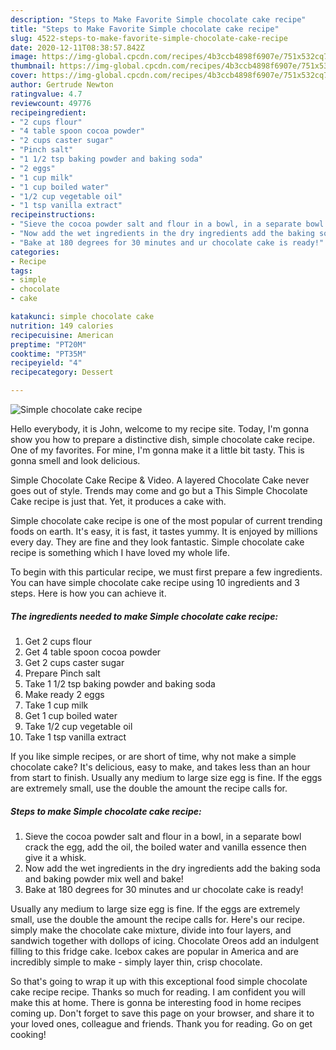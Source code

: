 ```yaml
---
description: "Steps to Make Favorite Simple chocolate cake recipe"
title: "Steps to Make Favorite Simple chocolate cake recipe"
slug: 4522-steps-to-make-favorite-simple-chocolate-cake-recipe
date: 2020-12-11T08:38:57.842Z
image: https://img-global.cpcdn.com/recipes/4b3ccb4898f6907e/751x532cq70/simple-chocolate-cake-recipe-recipe-main-photo.jpg
thumbnail: https://img-global.cpcdn.com/recipes/4b3ccb4898f6907e/751x532cq70/simple-chocolate-cake-recipe-recipe-main-photo.jpg
cover: https://img-global.cpcdn.com/recipes/4b3ccb4898f6907e/751x532cq70/simple-chocolate-cake-recipe-recipe-main-photo.jpg
author: Gertrude Newton
ratingvalue: 4.7
reviewcount: 49776
recipeingredient:
- "2 cups flour"
- "4 table spoon cocoa powder"
- "2 cups caster sugar"
- "Pinch salt"
- "1 1/2 tsp baking powder and baking soda"
- "2 eggs"
- "1 cup milk"
- "1 cup boiled water"
- "1/2 cup vegetable oil"
- "1 tsp vanilla extract"
recipeinstructions:
- "Sieve the cocoa powder salt and flour in a bowl, in a separate bowl crack the egg, add the oil, the boiled water and vanilla essence then give it a whisk."
- "Now add the wet ingredients in the dry ingredients add the baking soda and baking powder mix well and bake!"
- "Bake at 180 degrees for 30 minutes and ur chocolate cake is ready!"
categories:
- Recipe
tags:
- simple
- chocolate
- cake

katakunci: simple chocolate cake 
nutrition: 149 calories
recipecuisine: American
preptime: "PT20M"
cooktime: "PT35M"
recipeyield: "4"
recipecategory: Dessert

---
```



![Simple chocolate cake recipe](https://img-global.cpcdn.com/recipes/4b3ccb4898f6907e/751x532cq70/simple-chocolate-cake-recipe-recipe-main-photo.jpg)

Hello everybody, it is John, welcome to my recipe site. Today, I'm gonna show you how to prepare a distinctive dish, simple chocolate cake recipe. One of my favorites. For mine, I'm gonna make it a little bit tasty. This is gonna smell and look delicious.

Simple Chocolate Cake Recipe &amp; Video. A layered Chocolate Cake never goes out of style. Trends may come and go but a This Simple Chocolate Cake recipe is just that. Yet, it produces a cake with.

Simple chocolate cake recipe is one of the most popular of current trending foods on earth. It's easy, it is fast, it tastes yummy. It is enjoyed by millions every day. They are fine and they look fantastic. Simple chocolate cake recipe is something which I have loved my whole life.


To begin with this particular recipe, we must first prepare a few ingredients. You can have simple chocolate cake recipe using 10 ingredients and 3 steps. Here is how you can achieve it.

<!--inarticleads1-->

##### The ingredients needed to make Simple chocolate cake recipe:

1. Get 2 cups flour
1. Get 4 table spoon cocoa powder
1. Get 2 cups caster sugar
1. Prepare Pinch salt
1. Take 1 1/2 tsp baking powder and baking soda
1. Make ready 2 eggs
1. Take 1 cup milk
1. Get 1 cup boiled water
1. Take 1/2 cup vegetable oil
1. Take 1 tsp vanilla extract


If you like simple recipes, or are short of time, why not make a simple chocolate cake? It&#39;s delicious, easy to make, and takes less than an hour from start to finish. Usually any medium to large size egg is fine. If the eggs are extremely small, use the double the amount the recipe calls for. 

<!--inarticleads2-->

##### Steps to make Simple chocolate cake recipe:

1. Sieve the cocoa powder salt and flour in a bowl, in a separate bowl crack the egg, add the oil, the boiled water and vanilla essence then give it a whisk.
1. Now add the wet ingredients in the dry ingredients add the baking soda and baking powder mix well and bake!
1. Bake at 180 degrees for 30 minutes and ur chocolate cake is ready!


Usually any medium to large size egg is fine. If the eggs are extremely small, use the double the amount the recipe calls for. Here&#39;s our recipe. simply make the chocolate cake mixture, divide into four layers, and sandwich together with dollops of icing. Chocolate Oreos add an indulgent filling to this fridge cake. Icebox cakes are popular in America and are incredibly simple to make - simply layer thin, crisp chocolate. 

So that's going to wrap it up with this exceptional food simple chocolate cake recipe recipe. Thanks so much for reading. I am confident you will make this at home. There is gonna be interesting food in home recipes coming up. Don't forget to save this page on your browser, and share it to your loved ones, colleague and friends. Thank you for reading. Go on get cooking!
